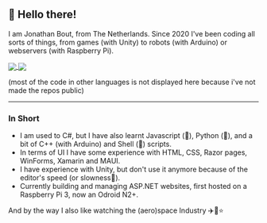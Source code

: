 ## 👋 Hello there!
I am Jonathan Bout, from The Netherlands.
Since 2020 I've been coding all sorts of things, from games (with Unity) to robots (with Arduino) or webservers (with Raspberry Pi).

<a href="https://github.com/anuraghazra/github-readme-stats">
  <img align="center" src="https://github-readme-stats.vercel.app/api?username=jonathanbout&show_icons=true&theme=radical&count_private=true" />
</a>
<a href="https://github.com/anuraghazra/github-readme-stats">
  <img align="center" src="https://github-readme-stats.vercel.app/api/top-langs/?username=jonathanbout&theme=radical&count_private=true" />
</a>

(most of the code in other languages is not displayed here because i've not made the repos public)

----
### In Short
- I am used to C#, but I have also learnt Javascript (💩), Python (:snake:), and a bit of C++ (with Arduino) and Shell (:shell:) scripts.
- In terms of UI I have some experience with HTML, CSS, Razor pages, WinForms, Xamarin and MAUI.
- I have experience with Unity, but don't use it anymore because of the editor's speed (or slowness🐌).
- Currently building and managing ASP.NET websites, first hosted on a Raspberry Pi 3, now an Odroid N2+.

And by the way I also like watching the (aero)space Industry :airplane::rocket::star:

<!---
DutchAerospace/DutchAerospace is a ✨ special ✨ repository because its `README.md` (this file) appears on your GitHub profile.
You can click the Preview link to take a look at your changes.
--->
